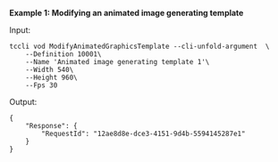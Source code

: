 **Example 1: Modifying an animated image generating template**



Input: 

```
tccli vod ModifyAnimatedGraphicsTemplate --cli-unfold-argument  \
    --Definition 10001\
    --Name 'Animated image generating template 1'\
    --Width 540\
    --Height 960\
    --Fps 30
```

Output: 
```
{
    "Response": {
        "RequestId": "12ae8d8e-dce3-4151-9d4b-5594145287e1"
    }
}
```

